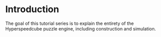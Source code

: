 # Introduction

The goal of this tutorial series is to explain the entirety of the Hyperspeedcube puzzle engine, including construction and simulation.
